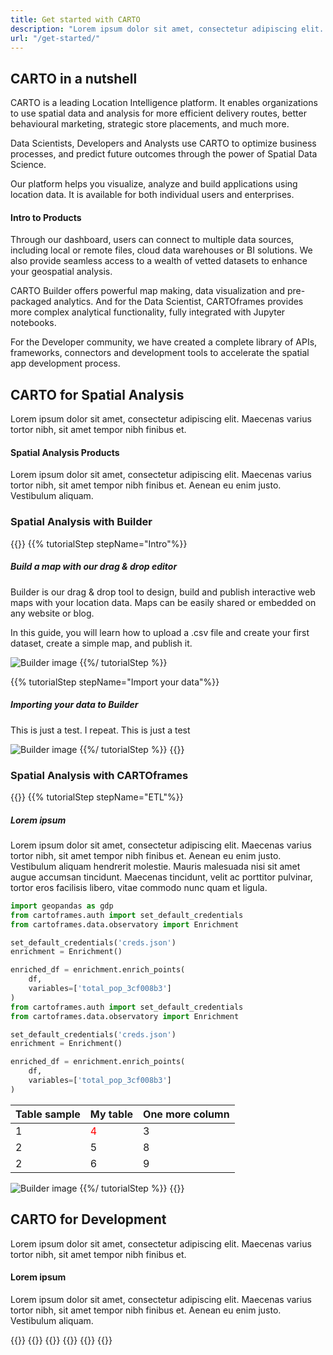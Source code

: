 ```yaml
---
title: Get started with CARTO
description: "Lorem ipsum dolor sit amet, consectetur adipiscing elit. Maecenas varius tortor nibh, sit amet"
url: "/get-started/"
---
```


## CARTO in a nutshell

CARTO is a leading Location Intelligence platform. It enables organizations to use spatial data and analysis for more efficient delivery routes, better behavioural marketing, strategic store placements, and much more. 

Data Scientists, Developers and Analysts use CARTO to optimize business processes, and predict future outcomes through the power of Spatial Data Science.

Our platform helps you visualize, analyze and build applications using location data. It is available for both individual users and enterprises. 




#### Intro to Products

Through our dashboard, users can connect to multiple data sources, including local or remote files, cloud data warehouses or BI solutions. We also provide seamless access to a wealth of vetted datasets to enhance your geospatial analysis. 

CARTO Builder offers powerful map making, data visualization and pre-packaged analytics. And for the Data Scientist, CARTOframes provides more complex analytical functionality, fully integrated with Jupyter notebooks.

For the Developer community, we have created a complete library of APIs, frameworks, connectors and development tools to accelerate the spatial app development process.

## CARTO for Spatial Analysis

Lorem ipsum dolor sit amet, consectetur adipiscing elit. Maecenas varius tortor nibh, sit amet tempor nibh finibus et.

#### Spatial Analysis Products

Lorem ipsum dolor sit amet, consectetur adipiscing elit. Maecenas varius tortor nibh, sit amet tempor nibh finibus et. Aenean eu enim justo. Vestibulum aliquam.

### Spatial Analysis with Builder

{{<interactiveTutorial>}}
  {{% tutorialStep stepName="Intro"%}}
##### Build a map with our drag & drop editor

Builder is our drag & drop tool to design, build and publish interactive web maps with your location data. Maps can be easily shared or embedded on any website or blog.

In this guide, you will learn how to upload a .csv file and create your first dataset, create a simple map, and publish it.

![Builder image](/img/get-started/build-map-intro.png)
  {{%/ tutorialStep %}}

  {{% tutorialStep stepName="Import your data"%}}
##### Importing your data to Builder 

This is just a test. I repeat. This is just a test

![Builder image](/img/get-started/build-map-intro.png)
  {{%/ tutorialStep %}}
{{</interactiveTutorial>}}

### Spatial Analysis with CARTOframes

{{<interactiveTutorial>}}
  {{% tutorialStep stepName="ETL"%}}
##### Lorem ipsum

Lorem ipsum dolor sit amet, consectetur adipiscing elit. Maecenas varius tortor nibh, sit amet tempor nibh finibus et. Aenean eu enim justo. Vestibulum aliquam hendrerit molestie. Mauris malesuada nisi sit amet augue accumsan tincidunt. Maecenas tincidunt, velit ac porttitor pulvinar, tortor eros facilisis libero, vitae commodo nunc quam et ligula.

```python
import geopandas as gdp
from cartoframes.auth import set_default_credentials
from cartoframes.data.observatory import Enrichment

set_default_credentials('creds.json')
enrichment = Enrichment()

enriched_df = enrichment.enrich_points(
    df,
    variables=['total_pop_3cf008b3']
)
from cartoframes.auth import set_default_credentials
from cartoframes.data.observatory import Enrichment

set_default_credentials('creds.json')
enrichment = Enrichment()

enriched_df = enrichment.enrich_points(
    df,
    variables=['total_pop_3cf008b3']
)
```

|  Table sample |  My table                                   | One more column  |
|---------------|---------------------------------------------|------------------|
|  1            | <span style="color: #f00;">4</span>         | 3                |
|  2            | 5                                           | 8                |
|  2            | 6                                           | 9                |


![Builder image](/img/get-started/build-map-intro.png)
  {{%/ tutorialStep %}}
{{</interactiveTutorial>}}

## CARTO for Development

Lorem ipsum dolor sit amet, consectetur adipiscing elit. Maecenas varius tortor nibh, sit amet tempor nibh finibus et.

#### Lorem ipsum

Lorem ipsum dolor sit amet, consectetur adipiscing elit. Maecenas varius tortor nibh, sit amet tempor nibh finibus et. Aenean eu enim justo. Vestibulum aliquam.

{{<grid>}}
  {{<productCard
      name="CARTO for deck.gl"
      description="Build apps using deck.gl advanced framework for data visualization. This is our recommended library."
      image="/img/icons/carto-deck.png"
      url="/documentation/carto-deck/"
      highlighted="true">}}
  {{<productCard
      name="CARTO BigQuery Tiler"
      description="Visualize Big Data without having to move data outside BigQuery."
      image="/img/icons/bq-tiler.png"
      url="/documentation/bq-tiler/">}}
  {{<productCard
      name="SQL API"
      description="Interact with your tables and data inside CARTO, as if you were running SQL statements."
      image="/img/icons/sql-api.png"
      url="/documentation/sql-api/">}}
  {{<productCard
      name="Maps API"
      description="Generate maps based on data hosted in your CARTO account."
      image="/img/icons/maps-api.png"
      url="/documentation/maps-api/">}}
{{</grid>}}